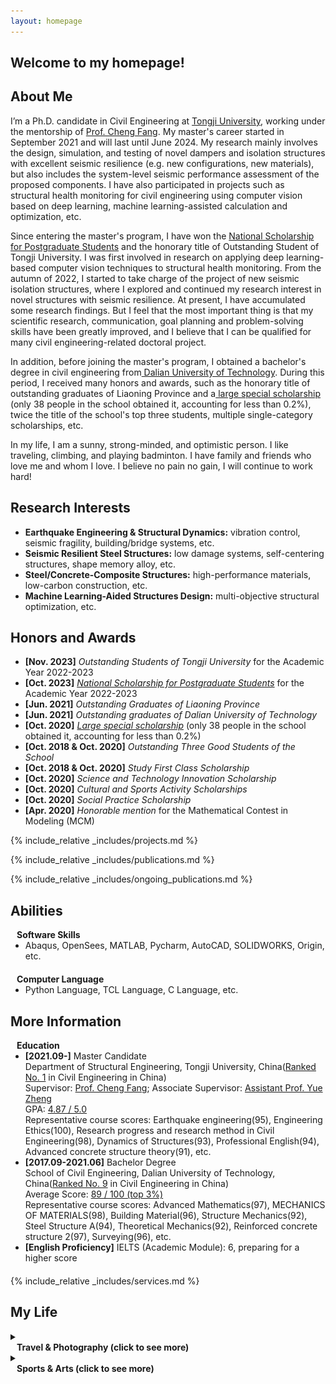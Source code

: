 ```yaml
---
layout: homepage
---
```

## Welcome to my homepage!

## About Me

I’m a Ph.D. candidate in Civil Engineering at <a href="https://www.tongji.edu.cn/" target="_blank"> Tongji University</a>, working under the mentorship of <a href="https://faculty-civileng.tongji.edu.cn/fangcheng/en/index.htm" target="_blank"> Prof. Cheng Fang</a>. My master's career started in September 2021 and will last until June 2024. My research mainly involves the design, simulation, and testing of novel dampers and isolation structures with excellent seismic resilience (e.g. new configurations, new materials), but also includes the system-level seismic performance assessment of the proposed components. I have also participated in projects such as structural health monitoring for civil engineering using computer vision based on deep learning, machine learning-assisted calculation and optimization, etc.

Since entering the master's program, I have won the <a href="https://civileng.tongji.edu.cn/fb/8b/c17998a326539/page.htm" target="_blank"> National Scholarship for Postgraduate Students</a> and the honorary title of Outstanding Student of Tongji University. I was first involved in research on applying deep learning-based computer vision techniques to structural health monitoring. From the autumn of 2022, I started to take charge of the project of new seismic isolation structures, where I explored and continued my research interest in novel structures with seismic resilience. At present, I have accumulated some research findings. But I feel that the most important thing is that my scientific research, communication, goal planning and problem-solving skills have been greatly improved, and I believe that I can be qualified for many civil engineering-related doctoral project.

In addition, before joining the master's program, I obtained a bachelor's degree in civil engineering from<a href="https://www.dlut.edu.cn/" target="_blank"> Dalian University of Technology</a>. During this period, I received many honors and awards, such as the honorary title of outstanding graduates of Liaoning Province and a<a href="https://www.dlut.edu.cn/" target="_blank"> large special scholarship</a> (only 38 people in the school obtained it, accounting for less than 0.2%), twice the title of the school's top three students, multiple single-category scholarships, etc.

In my life, I am a sunny, strong-minded, and optimistic person. I like traveling, climbing, and playing badminton. I have family and friends who love me and whom I love. I believe no pain no gain, I will continue to work hard!




## Research Interests
- **Earthquake Engineering & Structural Dynamics:** vibration control, seismic fragility, building/bridge systems, etc.
- **Seismic Resilient Steel Structures:** low damage systems, self-centering structures, shape memory alloy, etc.
- **Steel/Concrete-Composite Structures:** high-performance materials, low-carbon construction, etc.
- **Machine Learning-Aided Structures Design:** multi-objective structural optimization, etc.


## Honors and Awards
- **[Nov. 2023]** *Outstanding Students of Tongji University* for the Academic Year 2022-2023
- **[Oct. 2023]** <a href="https://civileng.tongji.edu.cn/fb/8b/c17998a326539/page.htm" target="_blank">*National Scholarship for Postgraduate Students*</a> for the Academic Year 2022-2023
- **[Jun. 2021]** *Outstanding Graduates of Liaoning Province* 
- **[Jun. 2021]** *Outstanding graduates of Dalian University of Technology*
- **[Oct. 2020]** <a href="http://edf.dlut.edu.cn/info/1027/3281.htm?ivk_sa=1024320u" target="_blank">*Large special scholarship*</a> (only 38 people in the school obtained it, accounting for less than 0.2%)
- **[Oct. 2018 & Oct. 2020]** *Outstanding Three Good Students of the School* 
- **[Oct. 2018 & Oct. 2020]** *Study First Class Scholarship* 
- **[Oct. 2020]** *Science and Technology Innovation Scholarship* 
- **[Oct. 2020]** *Cultural and Sports Activity Scholarships* 
- **[Oct. 2020]** *Social Practice Scholarship* 
- **[Apr. 2020]** *Honorable mention* for the Mathematical Contest in Modeling (MCM)



{% include_relative _includes/projects.md %}

{% include_relative _includes/publications.md %}

{% include_relative _includes/ongoing_publications.md %}


## Abilities
<h4 style="margin:0 10px 0;">Software Skills</h4>

<ul style="margin:0 0 20px;">
  <li><a>Abaqus, OpenSees, MATLAB, Pycharm, AutoCAD, SOLIDWORKS, Origin, etc.</a></li>
</ul>

<h4 style="margin:0 10px 0;">Computer Language</h4>

<ul style="margin:0 0 20px;">
  <li><a>Python Language, TCL Language, C Language, etc.</a></li>
</ul>








<!-- - **[Feb. 2020]** Our paper about incremental learning is accepted to CVPR 2020.
- **[Feb. 2020]** We will host the ACM Multimedia Asia 2020 conference in Singapore!
- **[Sept. 2019]** Our paper about few-shot learning is accepted to NeurIPS 2019. -->
<!-- - **[Feb. 2023]** <a href="https://www.sciencedirect.com/science/article/pii/S089990072200346X" target="_blank">*Low muscle mass is associated with a higher risk of all–cause and cardiovascular disease–specific mortality in cancer survivors*</a> has been accepted by **Nutrition**. 
- **[Aug. 2021]** <a href="https://www.jmcp.org/doi/full/10.18553/jmcp.2021.27.10.1482" target="_blank">*Validation of EHR medication fill data obtained through electronic linkage with pharmacies*</a> has been accepted by the **Journal of Managed Care & Specialty Pharmacy**.
- **[Jan. 2021]** <a href="https://onlinelibrary.wiley.com/doi/abs/10.1111/jocd.13486" target="_blank">*Quantitative evaluation of rejuvenation treatment of nasolabial fold wrinkles by regression model and 3D photography*</a> has been accepted by the **Journal of Cosmetic Dermatology**. --> 


<!-- ## Collaboration -->

<!-- - **[Feb. 2020]** Our paper about incremental learning is accepted to CVPR 2020.
- **[Feb. 2020]** We will host the ACM Multimedia Asia 2020 conference in Singapore!
- **[Sept. 2019]** Our paper about few-shot learning is accepted to NeurIPS 2019. -->
<!-- - **[Feb. 2023]** <a href="https://www.sciencedirect.com/science/article/pii/S089990072200346X" target="_blank">*Low muscle mass is associated with a higher risk of all–cause and cardiovascular disease–specific mortality in cancer survivors*</a> has been accepted by **Nutrition**. 
- **[Aug. 2021]** <a href="https://www.jmcp.org/doi/full/10.18553/jmcp.2021.27.10.1482" target="_blank">*Validation of EHR medication fill data obtained through electronic linkage with pharmacies*</a> has been accepted by the **Journal of Managed Care & Specialty Pharmacy**.
- **[Jan. 2021]** <a href="https://onlinelibrary.wiley.com/doi/abs/10.1111/jocd.13486" target="_blank">*Quantitative evaluation of rejuvenation treatment of nasolabial fold wrinkles by regression model and 3D photography*</a> has been accepted by the **Journal of Cosmetic Dermatology**. -->


## More Information
<h4 style="margin:0 10px 0;">Education</h4>

<ul style="margin:0 0 20px;">
  <li><strong>[2021.09-]</strong> Master Candidate<br> Department of Structural Engineering, Tongji University, China(<a href="https://www.shanghairanking.cn/rankings/bcsr/2023/0814" target="_blank">Ranked No. 1</a> in Civil Engineering in China)<br>Supervisor: <a href="https://faculty-civileng.tongji.edu.cn/fangcheng/en/index.htm" target="_blank">Prof. Cheng Fang</a>; Associate Supervisor: <a href="https://faculty-civileng.tongji.edu.cn/zhengyue/en /index.htm" target="_blank">Assistant Prof. Yue Zheng</a> <br> GPA: <a href="assets/transcript/Attachment_Transcript for Graduate Student.pdf" target="_blank">4.87 / 5.0</a><br> Representative course scores: Earthquake engineering(95), Engineering Ethics(100), Research progress and research method in Civil Engineering(98), Dynamics of Structures(93), Professional English(94), Advanced concrete structure theory(91), etc.</li> 
  <li><strong>[2017.09-2021.06]</strong> Bachelor Degree<br> School of Civil Engineering, Dalian University of Technology, China(<a href="https://www.shanghairanking.cn/rankings/bcsr/2023/0814" target="_blank">Ranked No. 9</a> in Civil Engineering in China)<br> Average Score: <a href="assets/transcript/Attachment_Bachelor's Academic Transcript (Credit System).pdf" target="_blank">89 / 100 (top 3%)</a><br> Representative course scores: Advanced Mathematics(97), MECHANICS OF MATERIALS(98), Building Material(96), Structure Mechanics(92), Steel Structure A(94), Theoretical Mechanics(92), Reinforced concrete structure 2(97), Surveying(96), etc.</li>
  <li><strong>[English Proficiency]</strong> IELTS (Academic Module): 6, preparing for a higher score</li>
  <!-- <li><strong>[2021-2022]</strong> Chair of the <a href="https://nyu-medicine-cssa.github.io" target="_blank"> Chinese Student and Scholar Association (CSSA)</a> at Grossman School of Medicine, New York University</li> -->
</ul>

<!-- https://yuhangzhou88.github.io/ESL_Solution/  -->
<!-- - <a href="assets/transcript/Attachment_Transcript for Graduate Student.pdf" target="_blank">*Attachment_1_Transcript for Graduate Student*</a> in Tongji University
- <a href="assets/transcript/Attachment_Bachelor's Academic Transcript (Credit System).pdf" target="_blank">*Attachment_2_Bachelor's Academic Transcript (Credit System)*</a> in Dalian University of Technology  -->





{% include_relative _includes/services.md %}





## My Life

<details>
    <summary><h4 style="margin:0 10px 0;">Travel & Photography (click to see more)</h4></summary>
    <p>
<ul style="margin:0 0 20px;">
  <!-- <li>I like to help others and meet new friends, and I have participated in varous volunteer activities.</li> -->
  <!-- <li> -->
    <div class="gallery-container">
        <div class="gallery-slider">
            <!-- <iframe src="assets/img/mylife/校园1.mp4" frameborder="0" width="700" height="400" allowfullscreen> </iframe> -->
            <img src="assets/img/mylife/旅行1.jpg" alt="Image 1">
            <img src="assets/img/mylife/旅行2.jpg" alt="Image 2">
            <img src="assets/img/mylife/旅行3.jpg" alt="Image 3">
            <img src="assets/img/mylife/旅行4.jpg" alt="Image 4">
            <img src="assets/img/mylife/旅行5.jpg" alt="Image 5">
            <img src="assets/img/mylife/旅行6.jpg" alt="Image 6">
            <img src="assets/img/mylife/旅行7.jpg" alt="Image 7">
            <img src="assets/img/mylife/旅行8.jpg" alt="Image 8">
            <img src="assets/img/mylife/旅行9.jpg" alt="Image 9">
            <img src="assets/img/mylife/盐城1.jpg" alt="0"> 
            <img src="assets/img/mylife/上海1.jpg" alt="00"> 
            <!-- 更多图像 -->
            <!-- <video controls>
            <source src="assets/img/mylife/校园1.mp4" type="video/mp4">
            您的浏览器不支持视频标签。
            </video>
            <video controls>
            <source src="assets/img/mylife/校园2.mp4" type="video/mp4">
            您的浏览器不支持视频标签。
            </video> -->
            <!-- 更多视频 -->
        </div>
    </div>


  <!-- </li> -->

</ul>

</p>
</details>

<details>
    <summary><h4 style="margin:0 10px 0;">Sports & Arts (click to see more)</h4></summary>
    <p>
<ul style="margin:0 0 20px;">
  <!-- <li>I like to help others and meet new friends, and I have participated in varous volunteer activities.</li> -->
  <!-- <li> -->
    <div class="gallery-container">
        <div class="gallery-slider">
            <!-- <iframe src="assets/img/mylife/校园1.mp4" frameborder="0" width="700" height="400" allowfullscreen> </iframe> -->
            <img src="assets/img/mylife/艺术1.jpg" alt="Image 1">
            <img src="assets/img/mylife/艺术2.jpg" alt="Image 2">
            <!-- <img src="assets/img/mylife/艺术3.jpg" alt="Image 3"> -->
            <img src="assets/img/mylife/艺术4.jpg" alt="Image 4">
            <img src="assets/img/mylife/运动1.jpg" alt="Image 5">
            <img src="assets/img/mylife/运动2.jpg" alt="Image 6">
            <!-- 更多图像 -->
            <!-- <video controls>
            <source src="assets/img/mylife/校园1.mp4" type="video/mp4">
            您的浏览器不支持视频标签。
            </video>
            <video controls>
            <source src="assets/img/mylife/校园2.mp4" type="video/mp4">
            您的浏览器不支持视频标签。
            </video> -->
            <!-- 更多视频 -->
        </div>
    </div>


  <!-- </li> -->

</ul>

</p>
</details>